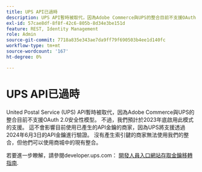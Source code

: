 ```yaml
---
title: UPS API已過時
description: UPS API暫時被取代，因為Adobe Commerce與UPS的整合目前不支援OAuth 2.0安全性模型。 不過，我們預計於今年年底支援此模式。 這不會影響目前使用API金鑰的商家，因為UPS將支援截至2024年6月3日的API金鑰驗證。 沒有產生索引鍵的商家無法使用我們的整合，但他們可以使用商城中的現有整合。
exl-id: 57cae8df-8f8f-42c6-805b-8d34e3be151d
feature: REST, Identity Management
role: Admin
source-git-commit: 7718a835e343ae7da9ff79f690503b4ee1d140fc
workflow-type: tm+mt
source-wordcount: '167'
ht-degree: 0%

---
```


# UPS API已過時

United Postal Service (UPS) API暫時被取代，因為Adobe Commerce與UPS的整合目前不支援OAuth 2.0安全性模型。 不過，我們預計於2023年底啟用此模式的支援。 這不會影響目前使用已產生的API金鑰的商家，因為UPS將支援透過2024年6月3日的API金鑰進行驗證。 沒有產生索引鍵的商家無法使用我們的整合，但他們可以使用商城中的現有整合。

若要進一步瞭解，請參閱developer.ups.com： [開發人員入口網站存取金鑰移轉指南](https://developer.ups.com/oauth-developer-guide?loc=en_US&amp;sp_rid=NTA5MzQ1OTE2NjEyS0&amp;sp_mid=72989914).
